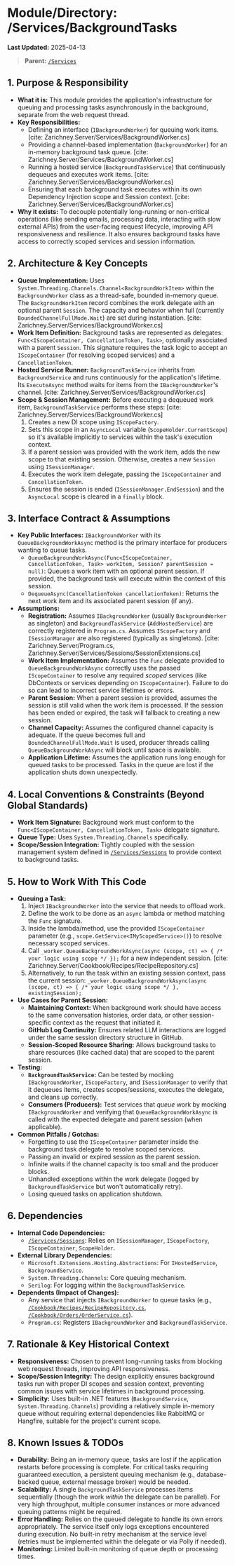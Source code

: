 # Module/Directory: /Services/BackgroundTasks

**Last Updated:** 2025-04-13

> **Parent:** [`/Services`](../README.md)

## 1. Purpose & Responsibility

* **What it is:** This module provides the application's infrastructure for queuing and processing tasks asynchronously in the background, separate from the web request thread.
* **Key Responsibilities:**
    * Defining an interface (`IBackgroundWorker`) for queuing work items. [cite: Zarichney.Server/Services/BackgroundWorker.cs]
    * Providing a channel-based implementation (`BackgroundWorker`) for an in-memory background task queue. [cite: Zarichney.Server/Services/BackgroundWorker.cs]
    * Running a hosted service (`BackgroundTaskService`) that continuously dequeues and executes work items. [cite: Zarichney.Server/Services/BackgroundWorker.cs]
    * Ensuring that each background task executes within its own Dependency Injection scope and Session context. [cite: Zarichney.Server/Services/BackgroundWorker.cs]
* **Why it exists:** To decouple potentially long-running or non-critical operations (like sending emails, processing data, interacting with slow external APIs) from the user-facing request lifecycle, improving API responsiveness and resilience. It also ensures background tasks have access to correctly scoped services and session information.

## 2. Architecture & Key Concepts

* **Queue Implementation:** Uses `System.Threading.Channels.Channel<BackgroundWorkItem>` within the `BackgroundWorker` class as a thread-safe, bounded in-memory queue. The `BackgroundWorkItem` record combines the work delegate with an optional parent `Session`. The capacity and behavior when full (currently `BoundedChannelFullMode.Wait`) are set during instantiation. [cite: Zarichney.Server/Services/BackgroundWorker.cs]
* **Work Item Definition:** Background tasks are represented as delegates: `Func<IScopeContainer, CancellationToken, Task>`, optionally associated with a parent `Session`. This signature requires the task logic to accept an `IScopeContainer` (for resolving scoped services) and a `CancellationToken`.
* **Hosted Service Runner:** `BackgroundTaskService` inherits from `BackgroundService` and runs continuously for the application's lifetime. Its `ExecuteAsync` method waits for items from the `IBackgroundWorker`'s channel. [cite: Zarichney.Server/Services/BackgroundWorker.cs]
* **Scope & Session Management:** Before executing a dequeued work item, `BackgroundTaskService` performs these steps: [cite: Zarichney.Server/Services/BackgroundWorker.cs]
    1. Creates a new DI scope using `IScopeFactory`.
    2. Sets this scope in an `AsyncLocal` variable (`ScopeHolder.CurrentScope`) so it's available implicitly to services within the task's execution context.
    3. If a parent session was provided with the work item, adds the new scope to that existing session. Otherwise, creates a new `Session` using `ISessionManager`.
    4. Executes the work item delegate, passing the `IScopeContainer` and `CancellationToken`.
    5. Ensures the session is ended (`ISessionManager.EndSession`) and the `AsyncLocal` scope is cleared in a `finally` block.

## 3. Interface Contract & Assumptions

* **Key Public Interfaces:** `IBackgroundWorker` with its `QueueBackgroundWorkAsync` method is the primary interface for producers wanting to queue tasks.
    * `QueueBackgroundWorkAsync(Func<IScopeContainer, CancellationToken, Task> workItem, Session? parentSession = null)`: Queues a work item with an optional parent session. If provided, the background task will execute within the context of this session.
    * `DequeueAsync(CancellationToken cancellationToken)`: Returns the next work item and its associated parent session (if any).
* **Assumptions:**
    * **Registration:** Assumes `IBackgroundWorker` (usually `BackgroundWorker` as singleton) and `BackgroundTaskService` (`AddHostedService`) are correctly registered in `Program.cs`. Assumes `IScopeFactory` and `ISessionManager` are also registered (typically as singletons). [cite: Zarichney.Server/Program.cs, Zarichney.Server/Services/Sessions/SessionExtensions.cs]
    * **Work Item Implementation:** Assumes the `Func` delegate provided to `QueueBackgroundWorkAsync` correctly uses the passed `IScopeContainer` to resolve any required *scoped* services (like DbContexts or services depending on `IScopeContainer`). Failure to do so can lead to incorrect service lifetimes or errors.
    * **Parent Session:** When a parent session is provided, assumes the session is still valid when the work item is processed. If the session has been ended or expired, the task will fallback to creating a new session.
    * **Channel Capacity:** Assumes the configured channel capacity is adequate. If the queue becomes full and `BoundedChannelFullMode.Wait` is used, producer threads calling `QueueBackgroundWorkAsync` will block until space is available.
    * **Application Lifetime:** Assumes the application runs long enough for queued tasks to be processed. Tasks in the queue are lost if the application shuts down unexpectedly.

## 4. Local Conventions & Constraints (Beyond Global Standards)

* **Work Item Signature:** Background work must conform to the `Func<IScopeContainer, CancellationToken, Task>` delegate signature.
* **Queue Type:** Uses `System.Threading.Channels` specifically.
* **Scope/Session Integration:** Tightly coupled with the session management system defined in [`/Services/Sessions`](../Sessions/README.md) to provide context to background tasks.

## 5. How to Work With This Code

* **Queuing a Task:**
    1. Inject `IBackgroundWorker` into the service that needs to offload work.
    2. Define the work to be done as an `async` lambda or method matching the `Func` signature.
    3. Inside the lambda/method, use the provided `IScopeContainer` parameter (e.g., `scope.GetService<IMyScopedService>()`) to resolve necessary scoped services.
    4. Call `_worker.QueueBackgroundWorkAsync(async (scope, ct) => { /* your logic using scope */ });` for a new independent session. [cite: Zarichney.Server/Cookbook/Recipes/RecipeRepository.cs]
    5. Alternatively, to run the task within an existing session context, pass the current session: `_worker.QueueBackgroundWorkAsync(async (scope, ct) => { /* your logic using scope */ }, existingSession);`
* **Use Cases for Parent Session:**
    * **Maintaining Context:** When background work should have access to the same conversation histories, order data, or other session-specific context as the request that initiated it.
    * **GitHub Log Continuity:** Ensures related LLM interactions are logged under the same session directory structure in GitHub.
    * **Session-Scoped Resource Sharing:** Allows background tasks to share resources (like cached data) that are scoped to the parent session.
* **Testing:**
    * **`BackgroundTaskService`:** Can be tested by mocking `IBackgroundWorker`, `IScopeFactory`, and `ISessionManager` to verify that it dequeues items, creates scopes/sessions, executes the delegate, and cleans up correctly.
    * **Consumers (Producers):** Test services that *queue* work by mocking `IBackgroundWorker` and verifying that `QueueBackgroundWorkAsync` is called with the expected delegate and parent session (when applicable).
* **Common Pitfalls / Gotchas:** 
    * Forgetting to use the `IScopeContainer` parameter inside the background task delegate to resolve scoped services. 
    * Passing an invalid or expired session as the parent session.
    * Infinite waits if the channel capacity is too small and the producer blocks. 
    * Unhandled exceptions within the work delegate (logged by `BackgroundTaskService` but won't automatically retry). 
    * Losing queued tasks on application shutdown.

## 6. Dependencies

* **Internal Code Dependencies:**
    * [`/Services/Sessions`](../Sessions/README.md): Relies on `ISessionManager`, `IScopeFactory`, `IScopeContainer`, `ScopeHolder`.
* **External Library Dependencies:**
    * `Microsoft.Extensions.Hosting.Abstractions`: For `IHostedService`, `BackgroundService`.
    * `System.Threading.Channels`: Core queuing mechanism.
    * `Serilog`: For logging within the `BackgroundTaskService`.
* **Dependents (Impact of Changes):**
    * Any service that injects `IBackgroundWorker` to queue tasks (e.g., [`/Cookbook/Recipes/RecipeRepository.cs`](../../Cookbook/Recipes/RecipeRepository.cs), [`/Cookbook/Orders/OrderService.cs`](../../Cookbook/Orders/OrderService.cs)).
    * `Program.cs`: Registers `IBackgroundWorker` and `BackgroundTaskService`.

## 7. Rationale & Key Historical Context

* **Responsiveness:** Chosen to prevent long-running tasks from blocking web request threads, improving API responsiveness.
* **Scope/Session Integrity:** The design explicitly ensures background tasks run with proper DI scopes and session context, preventing common issues with service lifetimes in background processing.
* **Simplicity:** Uses built-in .NET features (`BackgroundService`, `System.Threading.Channels`) providing a relatively simple in-memory queue without requiring external dependencies like RabbitMQ or Hangfire, suitable for the project's current scope.

## 8. Known Issues & TODOs

* **Durability:** Being an in-memory queue, tasks are lost if the application restarts before processing is complete. For critical tasks requiring guaranteed execution, a persistent queuing mechanism (e.g., database-backed queue, external message broker) would be needed.
* **Scalability:** A single `BackgroundTaskService` processes items sequentially (though the work *within* the delegate can be parallel). For very high throughput, multiple consumer instances or more advanced queuing patterns might be required.
* **Error Handling:** Relies on the queued delegate to handle its own errors appropriately. The service itself only logs exceptions encountered during execution. No built-in retry mechanism at the service level (retries must be implemented within the delegate or via Polly if needed).
* **Monitoring:** Limited built-in monitoring of queue depth or processing times.